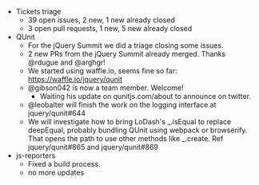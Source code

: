-  Tickets triage
	- 39 open issues, 2 new, 1 new already closed
	- 3 open pull requests, 1 new, 5 new already closed
- QUnit
	- For the jQuery Summit we did a triage closing some issues.
	- 2 new PRs from the jQuery Summit already merged. Thanks @rdugue and @arghgr!
	- We started using waffle.io, seems fine so far: https://waffle.io/jquery/qunit
	- @gibson042 is now a team member. Welcome!
		- Waiting his update on qunitjs.com/about to announce on twitter.
	- @leobalter will finish the work on the logging interface at jquery/qunit#644
	- We will investigate how to bring LoDash's _.isEqual to replace deepEqual, probably bundling QUnit using webpack or browserify. That opens the path to use other methods like _.create. Ref jquery/qunit#865 and jquery/qunit#869
- js-reporters
	- Fixed a build process.
	- no more updates
